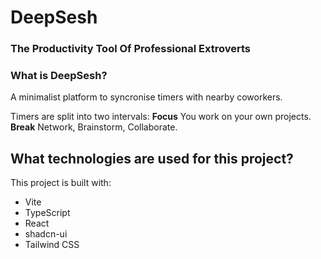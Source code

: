 # DeepSesh
### The Productivity Tool Of Professional Extroverts

### What is DeepSesh?
A minimalist platform to syncronise timers with nearby coworkers.

Timers are split into two intervals:
**Focus**
You work on your own projects.
**Break**
Network, Brainstorm, Collaborate.





## What technologies are used for this project?

This project is built with:

- Vite
- TypeScript
- React
- shadcn-ui
- Tailwind CSS
